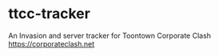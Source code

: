 # ttcc-tracker
An Invasion and server tracker for Toontown Corporate Clash https://corporateclash.net

